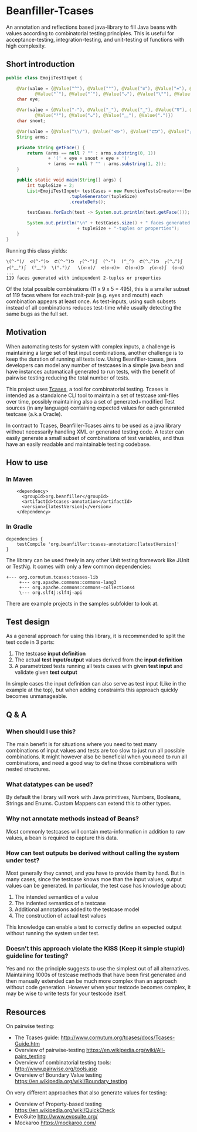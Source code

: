 # Beanfiller-Tcases

An annotation and reflections based java-library to fill Java beans with values according to combinatorial testing principles.
This is useful for acceptance-testing, integration-testing, and unit-testing of functions with high complexity.

## Short introduction

```java
public class EmojiTestInput {

    @Var(value = {@Value("^"), @Value("°"), @Value("ಠ"), @Value("≖"), @Value("•"),
           @Value("ˇ"), @Value("˘"), @Value("ᴗ"), @Value("\""), @Value("<"), @Value("╥")})
    char eye;

    @Var(value = {@Value("-"), @Value("_"), @Value("‿"), @Value("∇"), @Value("◡"),
           @Value("³"), @Value("ᴗ"), @Value("﹏"), @Value(".")})
    char snoot;

    @Var(value = {@Value("\\/"), @Value("ᕙᕗ"), @Value("ᕦᕤ"), @Value("┌ʃ")})
    String arms;

    private String getFace() {
        return (arms == null ? "" : arms.substring(0, 1))
                + '(' + eye + snoot + eye + ')'
                + (arms == null ? "" : arms.substring(1, 2));
    }

    public static void main(String[] args) {
        int tupleSize = 2;
        List<EmojiTestInput> testCases = new FunctionTestsCreator<>(EmojiTestInput.class)
                        .tupleGenerator(tupleSize)
                        .createDefs();

        testCases.forEach(test -> System.out.println(test.getFace()));

        System.out.println("\n" + testCases.size() + " faces generated with independent "
                           + tupleSize + "-tuples or properties");
    }
}
```

Running this class yields:

```
\(^-^)/  ᕙ(^-^)ᕗ  ᕦ(^-^)ᕤ  ┌(^-^)ʃ  (^-^)  (^_^)  ᕦ(^◡^)ᕤ  ┌(^◡^)ʃ  ┌(°﹏°)ʃ  (°﹏°)  \(°.°)/   \(ಠ-ಠ)/  ᕙ(ಠ-ಠ)ᕗ  ᕦ(ಠ-ಠ)ᕤ  ┌(ಠ-ಠ)ʃ  (ಠ-ಠ) ...
119 faces generated with independent 2-tuples or properties
```

Of the total possible combinations (11 x 9 x 5 = 495), this is a smaller subset of 119 faces where for each trait-pair (e.g. eyes and mouth) each combination appears at least once.
As test-inputs, using such subsets instead of all combinations reduces test-time while usually detecting the same bugs as the full set.

## Motivation

When automating tests for system with complex inputs, a challenge is maintaining a large set of test input combinations, another challenge is to keep the duration of running all tests low.
Using Beanfiller-tcases, java developers can model any number of testcases in a simple java bean and have instances automaticall generated to run tests, with the benefit of pairwise testing reducing the total number of tests.

This project uses [Tcases](https://github.com/Cornutum/tcases), a tool for combinatorial testing.
Tcases is intended as a standalone CLI tool to maintain a set of testcase xml-files over time, possibly maintaining also a set of generated+modified Test sources (in any language) containing expected values for each generated testcase (a.k.a Oracle).

In contract to Tcases, Beanfiller-Tcases aims to be used as a java library without necessarily handling XML or generated testing code.
A tester can easily generate a small subset of combinations of test variables, and thus have an easily readable and maintainable testing codebase.

## How to use

### In Maven

```
    <dependency>
      <groupId>org.beanfiller</groupId>
      <artifactId>tcases-annotation</artifactId>
      <version>[latestVersion]</version>
    </dependency>
```

### In Gradle

```
dependencies {
    testCompile 'org.beanfiller:tcases-annotation:[latestVersion]'
}
```

The library can be used freely in any other Unit testing framework like JUnit or TestNg.
It comes with only a few common dependencies:

```
+--- org.cornutum.tcases:tcases-lib
     +--- org.apache.commons:commons-lang3
     +--- org.apache.commons:commons-collections4
     \--- org.slf4j:slf4j-api
```

There are example projects in the samples subfolder to look at.

## Test design

As a general approach for using this library, it is recommended to split the test code in 3 parts:

1. The testcase **input definition**
2. The actual **test input/output** values derived from the **input definition**
3. A parametrized tests running all tests cases with given **test input** and validate given **test output**

In simple cases the input definition can also serve as test input (Like in the example at the top), but when adding constraints this approach quickly becomes unmanageable.


## Q & A

### When should I use this?

The main benefit is for situations where you need to test many combinations of input values and tests are too slow to just run all possible combinations.
It might however also be beneficial when you need to run all combinations, and need a good way to define those combinations with nested structures.

### What datatypes can be used?

By default the library will work with Java primitives, Numbers, Booleans, Strings and Enums.
Custom Mappers can extend this to other types.

### Why not annotate methods instead of Beans?

Most commonly testcases will contain meta-information in addition to raw values, a bean is required to capture this data.

### How can test outputs be derived without calling the system under test?

Most generally they cannot, and you have to provide them by hand.
But in many cases, since the testcase knows moe than the input values, output values can be generated.
In particular, the test case has knowledge about:

1. The intended semantics of a value
2. The indented semantics of a testcase
3. Additional annotations added to the testcase model
4. The construction of actual test values

This knowledge can enable a test to correctly define an expected output without running the system under test.

### Doesn't this approach violate the KISS (Keep it simple stupid) guideline for testing?

Yes and no: the principle suggests to use the simplest out of all alternatives.
Maintaining 1000s of testcase methods that have been first generated and then manually extended can be much more complex than an approach without code generation.
However when your testcode becomes complex, it may be wise to write tests for your testcode itself.

## Resources

On pairwise testing:

* The Tcases guide: http://www.cornutum.org/tcases/docs/Tcases-Guide.htm
* Overview of pairwise-testing https://en.wikipedia.org/wiki/All-pairs_testing
* Overview of combinatorial testing tools: http://www.pairwise.org/tools.asp
* Overview of Boundary Value testing https://en.wikipedia.org/wiki/Boundary_testing

On very different approaches that also generate values for testing:

* Overview of Property-based testing https://en.wikipedia.org/wiki/QuickCheck
* EvoSuite http://www.evosuite.org/
* Mockaroo https://mockaroo.com/

